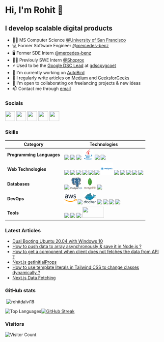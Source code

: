 Hi, I'm Rohit 👋
============================

I develop scalable digital products
-----

* 👨‍🎓 MS Computer Science [@University of San Francisco](https://www.usfca.edu/)
* 💻 Former Software Engineer [@mercedes-benz](https://github.com/mercedes-benz)
* 🖥️  Former SDE Intern [@mercedes-benz](https://github.com/mercedes-benz)
* 👨‍💻 Previouly SWE Intern [@Shoprox](https://github.com/shoprox)
* ⚡  Used to be the [Google DSC Lead](https://developers.google.com/community/gdsc/leads) at [gdscpvgcoet](https://gdscpvgcoet.in/)
* 🚀  I'm currently working on [AutoBird](https://autobird-staging.vercel.app/)
* 📝 I regularly write articles on [Medium](https://rohitdalvi.medium.com) and [GeeksforGeeks](https://auth.geeksforgeeks.org/user/rohitdalvi/articles)
* 🤝  I'm open to collaborating on freelancing projects & new ideas
* 📫  Contact me through [email](mailto:rohit.tech187@gmail.com)

<h3 align="left">Socials</h3>
<p align="left">
 <a href="https://www.github.com/rohitdalvi18" target="_blank" rel="noreferrer"><img src="https://raw.githubusercontent.com/danielcranney/readme-generator/main/public/icons/socials/github-dark.svg" width="32" height="32" /></a> <a href="https://www.linkedin.com/in/rohit-dalvi" target="_blank" rel="noreferrer"><img src="https://raw.githubusercontent.com/danielcranney/readme-generator/main/public/icons/socials/linkedin.svg" width="32" height="32" /></a> <a href="http://www.medium.com/rohitdalvi" target="_blank" rel="noreferrer"><img src="https://raw.githubusercontent.com/danielcranney/readme-generator/main/public/icons/socials/medium-dark.svg" width="32" height="32" /></a> <a href="https://www.twitter.com/anotherohit" target="_blank" rel="noreferrer"><img src="https://raw.githubusercontent.com/danielcranney/readme-generator/main/public/icons/socials/twitter.svg" width="32" height="32" /></a> <a href="https://www.dribbble.com/rohit187" target="_blank" rel="noreferrer"><img src="https://raw.githubusercontent.com/danielcranney/readme-generator/main/public/icons/socials/dribbble.svg" width="32" height="32" /></a></p>

<h3 align="left">Skills</h3>

| Category | Technologies |
|----------|--------------|
| **Programming Languages** | <img src="https://raw.githubusercontent.com/danielcranney/readme-generator/main/public/icons/skills/python-colored.svg" width="36" /> <img src="https://raw.githubusercontent.com/danielcranney/readme-generator/main/public/icons/skills/javascript-colored.svg" width="36" /> <img src="https://raw.githubusercontent.com/danielcranney/readme-generator/main/public/icons/skills/typescript-colored.svg" width="36" /> <img src="https://raw.githubusercontent.com/devicons/devicon/master/icons/java/java-original.svg" width="36" /> <img src="https://raw.githubusercontent.com/danielcranney/readme-generator/main/public/icons/skills/cplusplus-colored.svg" width="36" /> <img src="https://github.com/user-attachments/assets/5b279752-2300-48a4-bf20-6e8880a11a46" width="60" /> |
| **Web Technologies** | <img src="https://raw.githubusercontent.com/danielcranney/readme-generator/main/public/icons/skills/nextjs-colored-dark.svg" width="36" /> <img src="https://raw.githubusercontent.com/danielcranney/readme-generator/main/public/icons/skills/react-colored.svg" width="36" /> <img src="https://raw.githubusercontent.com/danielcranney/readme-generator/main/public/icons/skills/redux-colored.svg" width="36" /> <img src="https://raw.githubusercontent.com/danielcranney/readme-generator/main/public/icons/skills/nodejs-colored.svg" width="36" /> <img src="https://raw.githubusercontent.com/danielcranney/readme-generator/main/public/icons/skills/express-colored-dark.svg" width="36" /> <img src="https://www.vectorlogo.zone/logos/graphql/graphql-icon.svg" width="36" /> <img src="https://raw.githubusercontent.com/devicons/devicon/master/icons/webpack/webpack-original-wordmark.svg" width="40" /> <img src="https://www.vectorlogo.zone/logos/babeljs/babeljs-icon.svg" width="36" /> <img src="https://raw.githubusercontent.com/danielcranney/readme-generator/main/public/icons/skills/html5-colored.svg" width="36" /> <img src="https://raw.githubusercontent.com/danielcranney/readme-generator/main/public/icons/skills/css3-colored.svg" width="36" /> <img src="https://raw.githubusercontent.com/danielcranney/readme-generator/main/public/icons/skills/jquery.svg" width="36" /> <img src="https://raw.githubusercontent.com/danielcranney/readme-generator/main/public/icons/skills/tailwindcss-colored.svg" width="36" /> |
| **Databases** | <img src="https://raw.githubusercontent.com/danielcranney/readme-generator/main/public/icons/skills/mysql-colored.svg" width="36" /> <img src="https://raw.githubusercontent.com/devicons/devicon/master/icons/postgresql/postgresql-original-wordmark.svg" width="40" /> <img src="https://raw.githubusercontent.com/devicons/devicon/master/icons/mongodb/mongodb-original-wordmark.svg" width="40" /> <img src="https://raw.githubusercontent.com/danielcranney/readme-generator/main/public/icons/skills/firebase-colored.svg" width="36" /> |
| **DevOps** | <img src="https://raw.githubusercontent.com/devicons/devicon/master/icons/amazonwebservices/amazonwebservices-original-wordmark.svg" width="40" />  <img src="https://github.com/user-attachments/assets/5b279752-2300-48a4-bf20-6e8880a11a46" width="60" /> <img src="https://raw.githubusercontent.com/devicons/devicon/master/icons/docker/docker-original-wordmark.svg" width="40" />  <img src="https://www.vectorlogo.zone/logos/google_cloud/google_cloud-icon.svg" width="40" /> <img src="https://www.vectorlogo.zone/logos/git-scm/git-scm-icon.svg" width="40" /> <img src="https://www.vectorlogo.zone/logos/jenkins/jenkins-icon.svg" width="40" /> <img src="https://www.vectorlogo.zone/logos/kubernetes/kubernetes-icon.svg" width="40" /> |
| **Tools** | <img src="https://raw.githubusercontent.com/danielcranney/readme-generator/main/public/icons/skills/git-colored.svg" width="36" /> <img src="https://www.vectorlogo.zone/logos/getpostman/getpostman-icon.svg" width="36" /> <img src="https://raw.githubusercontent.com/danielcranney/readme-generator/main/public/icons/skills/figma-colored.svg" width="36" /> <img src="https://upload.wikimedia.org/wikipedia/commons/thumb/8/8a/Jira_Logo.svg/250px-Jira_Logo.svg.png" width="70" height="36" /> |


### Latest Articles

* [Dual Booting Ubuntu 20.04 with Windows 10](https://rohitdalvi.medium.com/dual-booting-ubuntu-20-04-with-windows-10-fbea5f5139ab)
* [How to push data to array asynchronously & save it in Node.js ?](https://www.geeksforgeeks.org/how-to-push-data-to-array-asynchronously-save-it-in-node-js/)
* [How to get a component when client does not fetches the data from API ?](https://www.geeksforgeeks.org/how-to-get-a-component-when-client-does-not-fetches-the-data-from-api/)
* [Next.js getInitialProps](https://www.geeksforgeeks.org/next-js-getinitialprops/)
* [How to use template literals in Tailwind CSS to change classes dynamically ?](https://www.geeksforgeeks.org/how-to-use-template-literals-in-tailwind-css-to-change-classes-dynamically/)
* [Next.js Data Fetching](https://www.geeksforgeeks.org/next-js-data-fetching/)


### GitHub stats

<p>&nbsp;<img align="center" src="https://github-readme-stats.vercel.app/api?username=rohitdalvi18&show_icons=true&count_private=true&title_color=0891b2&text_color=ffffff&icon_color=0891b2&bg_color=1c1917&hide_border=true&locale=en&include_all_commits=true" alt="rohitdalvi18" /></p>


<p><img align="left" src="https://github-readme-stats.vercel.app/api/top-langs/?username=rohitdalvi18&langs_count=10&title_color=0891b2&text_color=ffffff&icon_color=0891b2&bg_color=1c1917&hide_border=true&locale=en&custom_title=Top%20%Languages&layout=compact" alt="Top Languages" /></p>


[![GitHub Streak](https://github-readme-streak-stats-eight.vercel.app?user=rohitdalvi18&theme=dark&hide_border=true)](https://git.io/streak-stats)

### Visitors
![Visitor Count](https://profile-counter.glitch.me/rohitdalvi18/count.svg)
